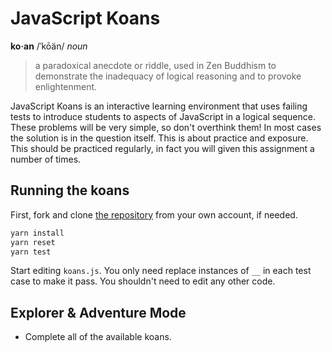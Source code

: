 # JavaScript Koans

**ko·an**
/ˈkōän/
_noun_
> a paradoxical anecdote or riddle, used in Zen Buddhism to demonstrate the inadequacy of logical reasoning and to provoke enlightenment.

JavaScript Koans is an interactive learning environment that uses failing tests to introduce students to aspects of JavaScript in a logical sequence. These problems will be very simple, so don't overthink them! In most cases the solution is in the question itself. This is about practice and exposure. This should be practiced regularly, in fact you will given this assignment a number of times.

## Running the koans

First, fork and clone [the repository](https://github.com/tiy-tpa-fee/koans) from your own account, if needed.

```sh
yarn install
yarn reset
yarn test
```

Start editing `koans.js`. You only need replace instances of `__` in each test case to make it pass. You shouldn't need to edit any other code.

## Explorer & Adventure Mode

- Complete all of the available koans.
